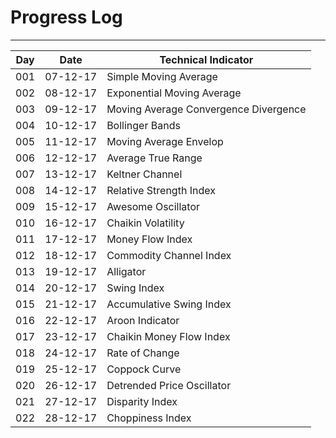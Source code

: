 # Progress Log
---
| Day | Date | Technical Indicator |
| --- | ---- | ------------------- |
| 001 | 07-12-17 | Simple Moving Average |
| 002 | 08-12-17 | Exponential Moving Average |
| 003 | 09-12-17 | Moving Average Convergence Divergence |
| 004 | 10-12-17 | Bollinger Bands |
| 005 | 11-12-17 | Moving Average Envelop |
| 006 | 12-12-17 | Average True Range |
| 007 | 13-12-17 | Keltner Channel |
| 008 | 14-12-17 | Relative Strength Index |
| 009 | 15-12-17 | Awesome Oscillator |
| 010 | 16-12-17 | Chaikin Volatility |
| 011 | 17-12-17 | Money Flow Index |
| 012 | 18-12-17 | Commodity Channel Index |
| 013 | 19-12-17 | Alligator |
| 014 | 20-12-17 | Swing Index |
| 015 | 21-12-17 | Accumulative Swing Index |
| 016 | 22-12-17 | Aroon Indicator |
| 017 | 23-12-17 | Chaikin Money Flow Index |
| 018 | 24-12-17 | Rate of Change |
| 019 | 25-12-17 | Coppock Curve |
| 020 | 26-12-17 | Detrended Price Oscillator |
| 021 | 27-12-17 | Disparity Index |
| 022 | 28-12-17 | Choppiness Index |
